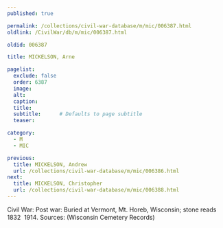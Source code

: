 ```yaml
---
published: true

permalink: /collections/civil-war-database/m/mic/006387.html
oldlink: /CivilWar/db/m/mic/006387.html

oldid: 006387

title: MICKELSON, Arne

pagelist:
  exclude: false
  order: 6387
  image: 
  alt:
  caption:
  title:
  subtitle:      # Defaults to page subtitle
  teaser:

category: 
  - M 
  - MIC

previous:
  title: MICKELSON, Andrew
  url: /collections/civil-war-database/m/mic/006386.html  
next:
  title: MICKELSON, Christopher
  url: /collections/civil-war-database/m/mic/006388.html   
---
```

Civil War: Post war: Buried at Vermont, Mt. Horeb, Wisconsin; stone reads &#147;1832 &#150; 1914&#148;. Sources: (Wisconsin Cemetery Records)